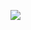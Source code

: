 ![]("https://github.com/Johnsonarul123/cocktails/blob/main/Cocktails%20Complete%20-%20Google%20Chrome%202023-01-21%2013-21-21.gif")
